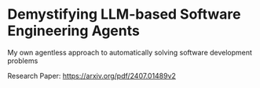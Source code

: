# Demystifying LLM-based Software Engineering Agents
My own agentless approach to automatically solving software development problems

Research Paper: https://arxiv.org/pdf/2407.01489v2
